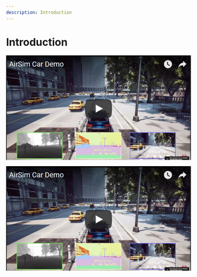 ```yaml
---
description: Introduction
---
```


# Introduction



![](.gitbook/assets/image.png)

![](.gitbook/assets/image%20%281%29.png)

